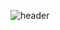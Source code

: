 ![header](https://capsule-render.vercel.app/api?type=waving&text=XV:‎/space/Swarm-2024&ccolor=&animation=fadeIn&color=gradient&fontColor=000000&customColorList=2&height=200)
